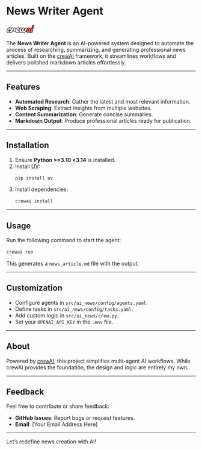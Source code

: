 # News Writer Agent

![crewAI Logo](https://raw.githubusercontent.com/RahulH007/news_writer_agent/main/assets/crewai-brand-color.svg)

The **News Writer Agent** is an AI-powered system designed to automate the process of researching, summarizing, and generating professional news articles. Built on the [crewAI](https://crewai.com) framework, it streamlines workflows and delivers polished markdown articles effortlessly.

---

## Features

- **Automated Research**: Gather the latest and most relevant information.
- **Web Scraping**: Extract insights from multiple websites.
- **Content Summarization**: Generate concise summaries.
- **Markdown Output**: Produce professional articles ready for publication.

---

## Installation

1. Ensure **Python >=3.10 <3.14** is installed.
2. Install [UV](https://docs.astral.sh/uv/):
   ```bash
   pip install uv
   ```
3. Install dependencies:
   ```bash
   crewai install
   ```

---

## Usage

Run the following command to start the agent:

```bash
crewai run
```

This generates a `news_article.md` file with the output.

---

## Customization

- Configure agents in `src/ai_news/config/agents.yaml`.
- Define tasks in `src/ai_news/config/tasks.yaml`.
- Add custom logic in `src/ai_news/crew.py`.
- Set your `OPENAI_API_KEY` in the `.env` file.

---

## About

Powered by [crewAI](https://crewai.com), this project simplifies multi-agent AI workflows. While crewAI provides the foundation, the design and logic are entirely my own.

---

## Feedback

Feel free to contribute or share feedback:

- **GitHub Issues**: Report bugs or request features.
- **Email**: [Your Email Address Here]

---

Let’s redefine news creation with AI!